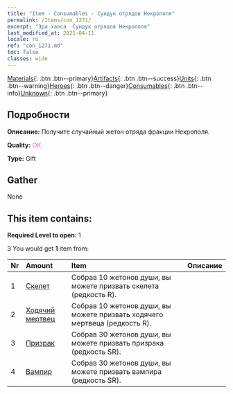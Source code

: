 ```yaml
---
title: "Item - Consumables - Сундук отрядов Некрополя"
permalink: /Items/con_1271/
excerpt: "Эра хаоса  Сундук отрядов Некрополя"
last_modified_at: 2021-04-11
locale: ru
ref: "con_1271.md"
toc: false
classes: wide
---
```

 [Materials](/ru/Items/){: .btn .btn--primary}[Artifacts](/ru/Items/Artifacts/){: .btn .btn--success}[Units](/ru/Items/Units/){: .btn .btn--warning}[Heroes](/ru/Items/Heroes/){: .btn .btn--danger}[Consumables](/ru/Items/Consumables/){: .btn .btn--info}[Unknown](/ru/Items/Unknown/){: .btn .btn--primary}

## Подробности
 **Описание:** Получите случайный жетон отряда фракции Некрополя.

 **Quality:** <span style="color: #DA70D6">OK</span>

 **Type:** Gift

## Gather

  None

## This item contains:

 **Required Level to open:** 1

 3 You would get **1** item  from:

  | Nr | Amount |     Item    | Описание |
  |:---|:-------|:------------|:-----------:|
  | 1 | [Скелет](/ru/Items/unt_208/) | Собрав 10 жетонов души, вы можете призвать скелета (редкость R). | 
  | 2 | [Ходячий мертвец](/ru/Items/unt_209/) | Собрав 10 жетонов души, вы можете призвать ходячего мертвеца (редкость R). | 
  | 3 | [Призрак](/ru/Items/unt_210/) | Собрав 30 жетонов души, вы можете призвать призрака (редкость SR). | 
  | 4 | [Вампир](/ru/Items/unt_211/) | Собрав 30 жетонов души, вы можете призвать вампира (редкость SR). | 
